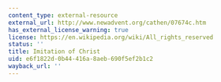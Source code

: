```yaml
---
content_type: external-resource
external_url: http://www.newadvent.org/cathen/07674c.htm
has_external_license_warning: true
license: https://en.wikipedia.org/wiki/All_rights_reserved
status: ''
title: Imitation of Christ
uid: e6f1822d-0b44-416a-8aeb-690f5ef2b1c2
wayback_url: ''
---
```

